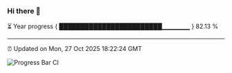 ### Hi there 👋

⏳ Year progress { ████████████████████████▁▁▁▁▁▁ } 82.13 %

---

⏰ Updated on Mon, 27 Oct 2025 18:22:24 GMT

![Progress Bar CI](https://github.com/liununu/liununu/workflows/Progress%20Bar%20CI/badge.svg)
